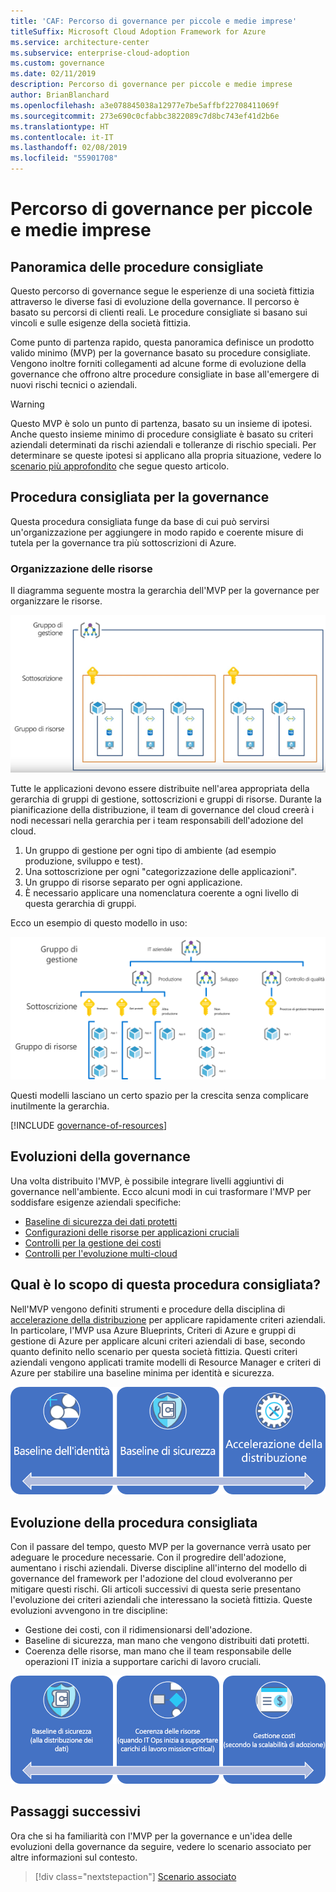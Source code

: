 ```yaml
---
title: 'CAF: Percorso di governance per piccole e medie imprese'
titleSuffix: Microsoft Cloud Adoption Framework for Azure
ms.service: architecture-center
ms.subservice: enterprise-cloud-adoption
ms.custom: governance
ms.date: 02/11/2019
description: Percorso di governance per piccole e medie imprese
author: BrianBlanchard
ms.openlocfilehash: a3e078845038a12977e7be5affbf22708411069f
ms.sourcegitcommit: 273e690c0cfabbc3822089c7d8bc743ef41d2b6e
ms.translationtype: HT
ms.contentlocale: it-IT
ms.lasthandoff: 02/08/2019
ms.locfileid: "55901708"
---
```

# <a name="small-to-medium-enterprise-governance-journey"></a>Percorso di governance per piccole e medie imprese

## <a name="best-practice-overview"></a>Panoramica delle procedure consigliate

Questo percorso di governance segue le esperienze di una società fittizia attraverso le diverse fasi di evoluzione della governance. Il percorso è basato su percorsi di clienti reali. Le procedure consigliate si basano sui vincoli e sulle esigenze della società fittizia.

Come punto di partenza rapido, questa panoramica definisce un prodotto valido minimo (MVP) per la governance basato su procedure consigliate. Vengono inoltre forniti collegamenti ad alcune forme di evoluzione della governance che offrono altre procedure consigliate in base all'emergere di nuovi rischi tecnici o aziendali.

> [!WARNING]
> Questo MVP è solo un punto di partenza, basato su un insieme di ipotesi. Anche questo insieme minimo di procedure consigliate è basato su criteri aziendali determinati da rischi aziendali e tolleranze di rischio speciali. Per determinare se queste ipotesi si applicano alla propria situazione, vedere lo [scenario più approfondito](./narrative.md) che segue questo articolo.

## <a name="governance-best-practice"></a>Procedura consigliata per la governance

Questa procedura consigliata funge da base di cui può servirsi un'organizzazione per aggiungere in modo rapido e coerente misure di tutela per la governance tra più sottoscrizioni di Azure.

### <a name="resource-organization"></a>Organizzazione delle risorse

Il diagramma seguente mostra la gerarchia dell'MVP per la governance per organizzare le risorse.

![Diagramma di organizzazione delle risorse](../../../_images/governance/resource-organization.png)

Tutte le applicazioni devono essere distribuite nell'area appropriata della gerarchia di gruppi di gestione, sottoscrizioni e gruppi di risorse. Durante la pianificazione della distribuzione, il team di governance del cloud creerà i nodi necessari nella gerarchia per i team responsabili dell'adozione del cloud.  

1. Un gruppo di gestione per ogni tipo di ambiente (ad esempio produzione, sviluppo e test).
2. Una sottoscrizione per ogni "categorizzazione delle applicazioni".
3. Un gruppo di risorse separato per ogni applicazione.
4. È necessario applicare una nomenclatura coerente a ogni livello di questa gerarchia di gruppi.

Ecco un esempio di questo modello in uso:

![Esempio di organizzazione delle risorse per una società midmarket](../../../_images/governance/mid-market-resource-organization.png)

Questi modelli lasciano un certo spazio per la crescita senza complicare inutilmente la gerarchia.

[!INCLUDE [governance-of-resources](../../../../../includes/cloud-adoption/governance/governance-of-resources.md)]

## <a name="governance-evolutions"></a>Evoluzioni della governance

Una volta distribuito l'MVP, è possibile integrare livelli aggiuntivi di governance nell'ambiente. Ecco alcuni modi in cui trasformare l'MVP per soddisfare esigenze aziendali specifiche:

- [Baseline di sicurezza dei dati protetti](./security-baseline-evolution.md)
- [Configurazioni delle risorse per applicazioni cruciali](./resource-consistency-evolution.md)
- [Controlli per la gestione dei costi](./cost-management-evolution.md)
- [Controlli per l'evoluzione multi-cloud](./multi-cloud-evolution.md)

<!-- markdownlint-disable MD026 -->

## <a name="what-does-this-best-practice-do"></a>Qual è lo scopo di questa procedura consigliata?

Nell'MVP vengono definiti strumenti e procedure della disciplina di [accelerazione della distribuzione](../../deployment-acceleration/overview.md) per applicare rapidamente criteri aziendali. In particolare, l'MVP usa Azure Blueprints, Criteri di Azure e gruppi di gestione di Azure per applicare alcuni criteri aziendali di base, secondo quanto definito nello scenario per questa società fittizia. Questi criteri aziendali vengono applicati tramite modelli di Resource Manager e criteri di Azure per stabilire una baseline minima per identità e sicurezza.

![Esempio di MVP per una governance incrementale](../../../_images/governance/governance-mvp.png)

## <a name="evolving-the-best-practice"></a>Evoluzione della procedura consigliata

Con il passare del tempo, questo MVP per la governance verrà usato per adeguare le procedure necessarie. Con il progredire dell'adozione, aumentano i rischi aziendali. Diverse discipline all'interno del modello di governance del framework per l'adozione del cloud evolveranno per mitigare questi rischi. Gli articoli successivi di questa serie presentano l'evoluzione dei criteri aziendali che interessano la società fittizia. Queste evoluzioni avvengono in tre discipline:

- Gestione dei costi, con il ridimensionarsi dell'adozione.
- Baseline di sicurezza, man mano che vengono distribuiti dati protetti.
- Coerenza delle risorse, man mano che il team responsabile delle operazioni IT inizia a supportare carichi di lavoro cruciali.

![Esempio di MVP per una governance incrementale](../../../_images/governance/governance-evolution.png)

## <a name="next-steps"></a>Passaggi successivi

Ora che si ha familiarità con l'MVP per la governance e un'idea delle evoluzioni della governance da seguire, vedere lo scenario associato per altre informazioni sul contesto.

> [!div class="nextstepaction"]
> [Scenario associato](./narrative.md)
